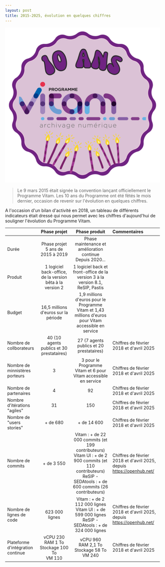 ```yaml
---
layout: post
title: 2015-2025, évolution en quelques chiffres
---
```


![Logos](/public/images/sticker_10ans_Vitam.png)
> Le 9 mars 2015 était signée la convention lançant officiellement le Programme Vitam. Les 10 ans du Programme ont été fêtés le mois dernier, occasion de revenir sur l'évolution en quelques chiffres.

A l'occasion d'un bilan d'activité en 2018, un tableau de différents indicateurs était dressé qui nous permet avec les chiffres d'aujourd'hui de souligner l'évolution du Programme Vitam.

||Phase projet|Phase produit|Commentaires|
|:----|:----:|:---:|:---|
|Durée|Phase projet<br>5 ans de 2015 à 2019|Phase maintenance et amélioration continue<br>Depuis 2020...||
|Produit|1 logiciel back-office, de la version bêta à la version 2|1 logiciel back et front-office de la version 3 à la version 8.1, ReSIP, Pastis||
|Budget|16,5 millions d'euros sur la période|1,9 millions d'euros pour le Programme Vitam et 1,43 millions d'euros pour Vitam accessible en service||
|Nombre de collborateurs|40 (10 agents publics et 30 prestataires)|27 (7 agents publics et 20 prestataires)|Chiffres de février 2018 et d'avril 2025|
|Nombre de minnistères porteurs|3|3 pour le Programme Vitam et 6 pour Vitam accessible en service|Chiffres de février 2018 et d'avril 2025|
|Nombre de partenaires|4|92|Chiffres de février 2018 et d'avril 2025|
|Nombre d'itérations "agiles"|31|150|Chiffres de février 2018 et d'avril 2025|
|Nombre de "users stories"|+ de 680|+ de 14 600|Chiffres de février 2018 et d'avril 2025|
|Nombre de commits|+ de 3 550|Vitam : + de 22 000 commits (et 199 contributeurs)<br>Vitam UI : + de 2 900 commits (et 110 contributeurs)<br> ReSIP - SEDAtools : + de 600 commits (26 contributeurs)|Chiffres de février 2018 et d'avril 2025, depuis https://openhub.net/|
|Nombre de lignes de code|623 000 lignes|Vitam : + de 2 112 000 lignes<br>Vitam UI : + de 599 000 lignes<br> ReSIP - SEDAtools : + de 324 000 lignes|Chiffres de février 2018 et d'avril 2025, depuis https://openhub.net/|
|Plateforme d'intégration continue|vCPU 230<br>RAM 1 To<br>Stockage 100 To<br>VM 110|vCPU 960<br>RAM 2,1 To<br>Stockage 58 To<br>VM 240|Chiffres de février 2018 et d'avril 2025|